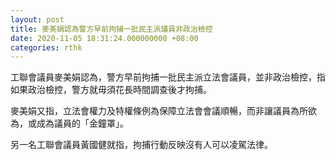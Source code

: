 ```yaml
---
layout: post
title: 麥美娟認為警方早前拘捕一批民主派議員非政治檢控
date: 2020-11-05 18:31:24.000000000 +08:00
categories: rthk
---
```


工聯會議員麥美娟認為，警方早前拘捕一批民主派立法會議員，並非政治檢控，指如果政治檢控，警方就毋須花長時間調查後才拘捕。

麥美娟又指，立法會權力及特權條例為保障立法會會議順暢，而非讓議員為所欲為，或成為議員的「金鐘罩」。

另一名工聯會議員黃國健就指，拘捕行動反映沒有人可以凌駕法律。
